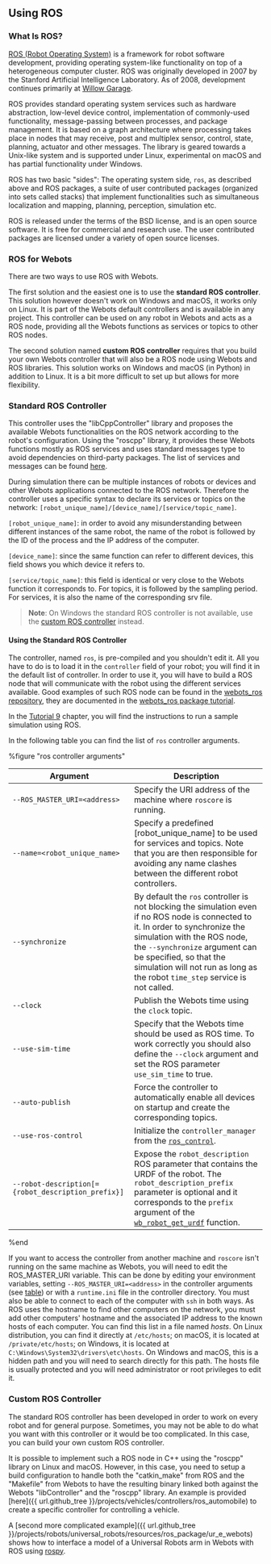 ## Using ROS

### What Is ROS?

[ROS (Robot Operating System)](http://www.ros.org/) is a framework for robot software development, providing operating system-like functionality on top of a heterogeneous computer cluster.
ROS was originally developed in 2007 by the Stanford Artificial Intelligence Laboratory.
As of 2008, development continues primarily at [Willow Garage](http://www.willowgarage.com/).

ROS provides standard operating system services such as hardware abstraction, low-level device control, implementation of commonly-used functionality, message-passing between processes, and package management.
It is based on a graph architecture where processing takes place in nodes that may receive, post and multiplex sensor, control, state, planning, actuator and other messages.
The library is geared towards a Unix-like system and is supported under Linux, experimental on macOS and has partial functionality under Windows.

ROS has two basic "sides": The operating system side, `ros`, as described above and ROS packages, a suite of user contributed packages (organized into sets called stacks) that implement functionalities such as simultaneous localization and mapping, planning, perception, simulation etc.

ROS is released under the terms of the BSD license, and is an open source software.
It is free for commercial and research use.
The user contributed packages are licensed under a variety of open source licenses.

### ROS for Webots

There are two ways to use ROS with Webots.

The first solution and the easiest one is to use the **standard ROS controller**.
This solution however doesn't work on Windows and macOS, it works only on Linux.
It is part of the Webots default controllers and is available in any project.
This controller can be used on any robot in Webots and acts as a ROS node, providing all the Webots functions as services or topics to other ROS nodes.

The second solution named **custom ROS controller** requires that you build your own Webots controller that will also be a ROS node using Webots and ROS libraries.
This solution works on Windows and macOS (in Python) in addition to Linux.
It is a bit more difficult to set up but allows for more flexibility.

### Standard ROS Controller

This controller uses the "libCppController" library and proposes the available Webots functionalities on the ROS network according to the robot's configuration.
Using the "roscpp" library, it provides these Webots functions mostly as ROS services and uses standard messages type to avoid dependencies on third-party packages.
The list of services and messages can be found [here](http://docs.ros.org/noetic/api/webots_ros/html/index-msg.html).

During simulation there can be multiple instances of robots or devices and other Webots applications connected to the ROS network.
Therefore the controller uses a specific syntax to declare its services or topics on the network: `[robot_unique_name]/[device_name]/[service/topic_name]`.

`[robot_unique_name]`: in order to avoid any misunderstanding between different instances of the same robot, the name of the robot is followed by the ID of the process and the IP address of the computer.

`[device_name]`: since the same function can refer to different devices, this field shows you which device it refers to.

`[service/topic_name]`: this field is identical or very close to the Webots function it corresponds to.
For topics, it is followed by the sampling period.
For services, it is also the name of the corresponding srv file.

> **Note**: On Windows the standard ROS controller is not available, use the [custom ROS controller](#custom-ros-controller) instead.

#### Using the Standard ROS Controller

The controller, named `ros`, is pre-compiled and you shouldn't edit it.
All you have to do is to load it in the `controller` field of your robot; you will find it in the default list of controller.
In order to use it, you will have to build a ROS node that will communicate with the robot using the different services available.
Good examples of such ROS node can be found in the [webots\_ros repository](https://github.com/cyberbotics/webots_ros), they are documented in the [webots\_ros package tutorial](http://wiki.ros.org/webots_ros/Tutorials/Sample%20Simulations).

In the [Tutorial 9](tutorial-9-using-ros.md) chapter, you will find the instructions to run a sample simulation using ROS.

In the following table you can find the list of `ros` controller arguments.

%figure "ros controller arguments"

| Argument | Description |
| -------- | ----------- |
| `--ROS_MASTER_URI=<address>` | Specify the URI address of the machine where `roscore` is running. |
| `--name=<robot_unique_name>` | Specify a predefined [robot\_unique\_name] to be used for services and topics. Note that you are then responsible for avoiding any name clashes between the different robot controllers. |
| `--synchronize`   | By default the `ros` controller is not blocking the simulation even if no ROS node is connected to it. In order to synchronize the simulation with the ROS node, the `--synchronize` argument can be specified, so that the simulation will not run as long as the robot `time_step` service is not called. |
| `--clock`   | Publish the Webots time using the `clock` topic. |
| `--use-sim-time` | Specify that the Webots time should be used as ROS time. To work correctly you should also define the `--clock` argument and set the ROS parameter `use_sim_time` to true. |
| `--auto-publish` | Force the controller to automatically enable all devices on startup and create the corresponding topics. |
| `--use-ros-control` | Initialize the `controller_manager` from the [`ros_control`](http://wiki.ros.org/ros_control). |
| `--robot-description[={robot_description_prefix}]` | Expose the `robot_description` ROS parameter that contains the URDF of the robot. The `robot_description_prefix` parameter is optional and it corresponds to the `prefix` argument of the [`wb_robot_get_urdf`](../reference/robot.md#wb_robot_get_urdf) function. |


%end

If you want to access the controller from another machine and `roscore` isn't running on the same machine as Webots, you will need to edit the ROS\_MASTER\_URI variable.
This can be done by editing your environment variables, setting `--ROS_MASTER_URI=<address>` in the controller arguments (see [table](#ros-controller-arguments)) or with a `runtime.ini` file in the controller directory.
You must also be able to connect to each of the computer with  `ssh` in both ways.
As ROS uses the hostname to find other computers on the network, you must add other computers' hostname and the associated IP address to the known hosts of each computer.
You can find this list in a file named *hosts*.
On Linux distribution, you can find it directly at `/etc/hosts`; on macOS, it is located at `/private/etc/hosts`; on Windows, it is located at `C:\Windows\System32\drivers\etc\hosts`.
On Windows and macOS, this is a hidden path and you will need to search directly for this path.
The hosts file is usually protected and you will need administrator or root privileges to edit it.

### Custom ROS Controller

The standard ROS controller has been developed in order to work on every robot and for general purpose.
Sometimes, you may not be able to do what you want with this controller or it would be too complicated.
In this case, you can build your own custom ROS controller.

It is possible to implement such a ROS node in C++ using the "roscpp" library on Linux and macOS.
However, in this case, you need to setup a build configuration to handle both the "catkin\_make" from ROS and the "Makefile" from Webots to have the resulting binary linked both against the Webots "libController" and the "roscpp" library.
An example is provided [here]({{ url.github_tree }}/projects/vehicles/controllers/ros_automobile) to create a specific controller for controlling a vehicle.

A [second more complicated example]({{ url.github_tree }}/projects/robots/universal_robots/resources/ros_package/ur_e_webots) shows how to interface a model of a Universal Robots arm in Webots with ROS using [rospy](http://wiki.ros.org/rospy).
